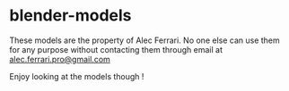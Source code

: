 # blender-models

These models are the property of Alec Ferrari.
No one else can use them for any purpose without contacting them through email at alec.ferrari.pro@gmail.com

Enjoy looking at the models though !
